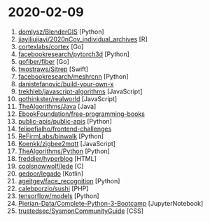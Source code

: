 # 2020-02-09

1. [domlysz/BlenderGIS](https://github.com/domlysz/BlenderGIS "Blender addons to make the bridge between Blender and geographic data") [Python]
2. [jiayiliujiayi/2020nCov_individual_archives](https://github.com/jiayiliujiayi/2020nCov_individual_archives "Every individual matters. Every individual has a role to play. 备份普通人在疫情期间的记录。（持续翻译 & 更新中）") [R]
3. [cortexlabs/cortex](https://github.com/cortexlabs/cortex "Deploy machine learning models in production") [Go]
4. [facebookresearch/pytorch3d](https://github.com/facebookresearch/pytorch3d "PyTorch3D is FAIR's library of reusable components for deep learning with 3D data") [Python]
5. [gofiber/fiber](https://github.com/gofiber/fiber "🚀 Fiber is an Express.js inspired web framework written in Go with 💖") [Go]
6. [twostraws/Sitrep](https://github.com/twostraws/Sitrep "A source code analyzer for Swift projects.") [Swift]
7. [facebookresearch/meshrcnn](https://github.com/facebookresearch/meshrcnn "code for Mesh R-CNN, an academic publication, presented at ICCV 2019") [Python]
8. [danistefanovic/build-your-own-x](https://github.com/danistefanovic/build-your-own-x "🤓 Build your own (insert technology here)") 
9. [trekhleb/javascript-algorithms](https://github.com/trekhleb/javascript-algorithms "📝 Algorithms and data structures implemented in JavaScript with explanations and links to further readings") [JavaScript]
10. [gothinkster/realworld](https://github.com/gothinkster/realworld "The mother of all demo apps — Exemplary fullstack Medium.com clone powered by React, Angular, Node, Django, and many more 🏅") [JavaScript]
11. [TheAlgorithms/Java](https://github.com/TheAlgorithms/Java "All Algorithms implemented in Java") [Java]
12. [EbookFoundation/free-programming-books](https://github.com/EbookFoundation/free-programming-books "📚 Freely available programming books") 
13. [public-apis/public-apis](https://github.com/public-apis/public-apis "A collective list of free APIs for use in software and web development.") [Python]
14. [felipefialho/frontend-challenges](https://github.com/felipefialho/frontend-challenges "💥 Listing some playful open-source's challenges of jobs to test your knowledge") 
15. [ReFirmLabs/binwalk](https://github.com/ReFirmLabs/binwalk "Firmware Analysis Tool") [Python]
16. [Koenkk/zigbee2mqtt](https://github.com/Koenkk/zigbee2mqtt "Zigbee 🐝 to MQTT bridge 🌉, get rid of your proprietary Zigbee bridges 🔨") [JavaScript]
17. [TheAlgorithms/Python](https://github.com/TheAlgorithms/Python "All Algorithms implemented in Python") [Python]
18. [freddier/hyperblog](https://github.com/freddier/hyperblog "Un blog increíble para el curso de Git y Github de Platzi") [HTML]
19. [coolsnowwolf/lede](https://github.com/coolsnowwolf/lede "Lean's OpenWrt source") [C]
20. [gedoor/legado](https://github.com/gedoor/legado "阅读3.0") [Kotlin]
21. [ageitgey/face_recognition](https://github.com/ageitgey/face_recognition "The world's simplest facial recognition api for Python and the command line") [Python]
22. [calebporzio/sushi](https://github.com/calebporzio/sushi "Eloquent's missing array driver.") [PHP]
23. [tensorflow/models](https://github.com/tensorflow/models "Models and examples built with TensorFlow") [Python]
24. [Pierian-Data/Complete-Python-3-Bootcamp](https://github.com/Pierian-Data/Complete-Python-3-Bootcamp "Course Files for Complete Python 3 Bootcamp Course on Udemy") [JupyterNotebook]
25. [trustedsec/SysmonCommunityGuide](https://github.com/trustedsec/SysmonCommunityGuide "TrustedSec Sysinternals Sysmon Community Guide") [CSS]
